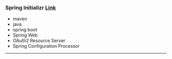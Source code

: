 ### Spring Initializr [Link](https://start.spring.io/)
- maven
- java
- spring boot
- Spring Web
- OAuth2 Resource Server
- Spring Configuration Processor
___
